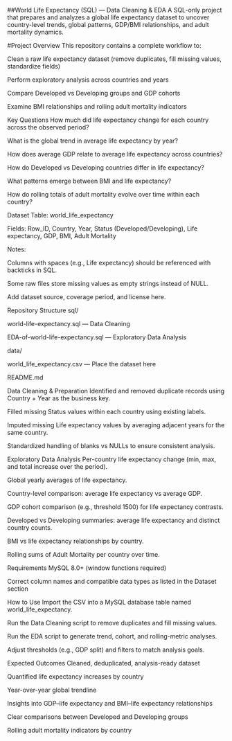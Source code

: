 ##World Life Expectancy (SQL) — Data Cleaning & EDA
A SQL-only project that prepares and analyzes a global life expectancy dataset to uncover country-level trends, global patterns, GDP/BMI relationships, and adult mortality dynamics.

#Project Overview
This repository contains a complete workflow to:

Clean a raw life expectancy dataset (remove duplicates, fill missing values, standardize fields)

Perform exploratory analysis across countries and years

Compare Developed vs Developing groups and GDP cohorts

Examine BMI relationships and rolling adult mortality indicators

Key Questions
How much did life expectancy change for each country across the observed period?

What is the global trend in average life expectancy by year?

How does average GDP relate to average life expectancy across countries?

How do Developed vs Developing countries differ in life expectancy?

What patterns emerge between BMI and life expectancy?

How do rolling totals of adult mortality evolve over time within each country?

Dataset
Table: world_life_expectancy

Fields: Row_ID, Country, Year, Status (Developed/Developing), Life expectancy, GDP, BMI, Adult Mortality

Notes:

Columns with spaces (e.g., Life expectancy) should be referenced with backticks in SQL.

Some raw files store missing values as empty strings instead of NULL.

Add dataset source, coverage period, and license here.

Repository Structure
sql/

world-life-expectancy.sql — Data Cleaning

EDA-of-world-life-expectancy.sql — Exploratory Data Analysis

data/

world_life_expectancy.csv — Place the dataset here

README.md

Data Cleaning & Preparation
Identified and removed duplicate records using Country + Year as the business key.

Filled missing Status values within each country using existing labels.

Imputed missing Life expectancy values by averaging adjacent years for the same country.

Standardized handling of blanks vs NULLs to ensure consistent analysis.

Exploratory Data Analysis
Per-country life expectancy change (min, max, and total increase over the period).

Global yearly averages of life expectancy.

Country-level comparison: average life expectancy vs average GDP.

GDP cohort comparison (e.g., threshold 1500) for life expectancy contrasts.

Developed vs Developing summaries: average life expectancy and distinct country counts.

BMI vs life expectancy relationships by country.

Rolling sums of Adult Mortality per country over time.

Requirements
MySQL 8.0+ (window functions required)

Correct column names and compatible data types as listed in the Dataset section

How to Use
Import the CSV into a MySQL database table named world_life_expectancy.

Run the Data Cleaning script to remove duplicates and fill missing values.

Run the EDA script to generate trend, cohort, and rolling-metric analyses.

Adjust thresholds (e.g., GDP split) and filters to match analysis goals.

Expected Outcomes
Cleaned, deduplicated, analysis-ready dataset

Quantified life expectancy increases by country

Year-over-year global trendline

Insights into GDP–life expectancy and BMI–life expectancy relationships

Clear comparisons between Developed and Developing groups

Rolling adult mortality indicators by country

